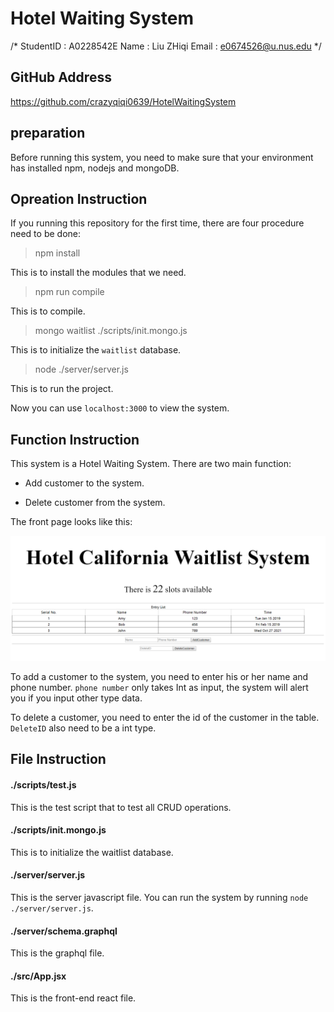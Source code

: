 # Hotel Waiting System

/*
StudentID : A0228542E
Name : Liu ZHiqi
Email : e0674526@u.nus.edu
*/

## GitHub Address

https://github.com/crazyqiqi0639/HotelWaitingSystem

## preparation

Before running this system, you need to make sure that your environment has installed npm, nodejs and mongoDB.

## Opreation Instruction

If you running this repository for the first time, there are four procedure need to be done:

> npm install 
 
This is to install the modules that we need.

> npm run compile

This is to compile.

> mongo waitlist ./scripts/init.mongo.js

This is to initialize the `waitlist` database.

>node ./server/server.js

This is to run the project.

Now you can use `localhost:3000` to view the system.

## Function Instruction

This system is a Hotel Waiting System. There are two main function:

* Add customer to the system.

* Delete customer from the system.

The front page looks like this:

![HotelWaitingSystem](./HomePage.png)

To add a customer to the system, you need to enter his or her name and phone number. `phone number` only takes Int as input, the system will alert you if you input other type data.

To delete a customer, you need to enter the id of the customer in the table. `DeleteID` also need to be a int type.

## File Instruction

#### ./scripts/test.js

This is the test script that to test all CRUD operations. 

#### ./scripts/init.mongo.js

This is to initialize the waitlist database.

#### ./server/server.js

This is the server javascript file. You can run the system by running `node ./server/server.js`.

#### ./server/schema.graphql

This is the graphql file.

#### ./src/App.jsx

This is the front-end react file.
